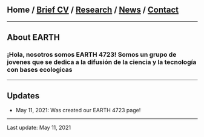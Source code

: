 ## Home / [Brief CV](/brief_cv) / [Research](/research) / [News](/news) / [Contact](/contact)

---

## About EARTH

### ¡Hola, nosotros somos EARTH 4723! Somos un grupo de jovenes que se dedica a la difusión de la ciencia y la tecnología con bases ecologicas
---


## Updates

* May 11, 2021: Was created our EARTH 4723 page!

---

Last update: May 11, 2021 
